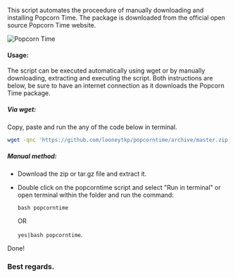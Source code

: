 This script automates the proceedure of manually downloading and installing Popcorn Time. The package is downloaded from the official open source Popcorn Time website.

<img src="https://popcorntime.sh/images/popcorn-time-image.png" alt="Popcorn Time">

#### Usage:
The script can be executed automatically using wget or by manually downloading, extracting and executing the script. Both instructions are below, be sure to have an internet connection as it downloads the Popcorn Time package.
##### Via wget:
Copy, paste and run the any of the code below in terminal.
```bash
wget -qnc 'https://github.com/looneytkp/popcorntime/archive/master.zip' && unzip -oq ma*ip && yes|./Po*er/p*e && rm -rf ma*ip Po*er
```
##### Manual method:
  * Download the zip or tar.gz file and extract it.
  * Double click on the popcorntime script and select "Run in terminal" or open terminal within the folder and run the command:
  
    `bash popcorntime`
  
    OR
  
    `yes|bash popcorntime`.
    
Done!

### Best regards.
